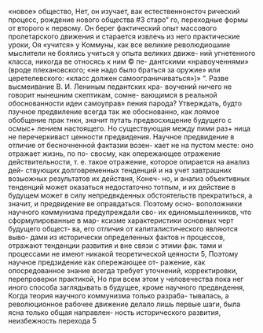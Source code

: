 «новое» общество, Нет, он изучает, вак естественнонсточ
рический процесс, рождение нового общества #3 старо“
го, переходные формы от второго к первому. Он берег
фактический опыт массового пролетарского движения и
старается извлечь из него практические уроки, Оя
«учится» у Коммуны, как все великие революдиошиие
мыслители не боялись учиться у опыта великих движе-
ний угнетенного класса, никогда ве относясь к ним © пе-
дантскими «нравоученнями» (вроде плехановского; «не
надо было браться за оружие» или церетелевского:
«класс должен самоограничиваться»)» “.
Разве высмеивание В. И. Лениным педантских кра-
воучений ничего не говорит нынешним скептикам, сомне-
вающимся в реальной обоснованности идеи самоуправ»
пения парода? Утверждать, будто пзучное предвиление
всегда так же обоснованно, как лоямое обобщение прак
тнкн, значит путать предвосхищение будущего с осмыс+
лением настоящего. Но существующая между пими раз+
ница не перечеркиваст ценности предвидения. Научное
предвидение в отличие от бесночненной фактазии возен-
кает не на пустом месте: оно отражает жизнь, по по-
свосму, как опережающее отражение действительности,
т. е. такое отражение, которое опирается на анализ дей-
ствующих долговременных тенденций и на учет
завтрашних возыожных результатов их действня, Конеч-
но, и анализ объективных тенденций может оказаться
недостаточно тотпым, и их действие в будущем может
в силу непредвкденных обстоятельств прекратиться,
а значит, и предвидение ве оправдаться. Поэтому осно-
воположники научного коммунизма предупреждали сво-
их единомышленников, что сформулированные в мар-
ксизме характеристики основных черт будущего общест-
ва, его отличия от капиталистического являются выво-
дами из исторически определенных фактов н процессов,
отражают тенденции развития и вне связи с этими фак.
тами и процессами не имеют никакой теоретической
цеяности 5,
Поэтому научное предзидение как опережающее от-
ражение, как опосредованное знание всегда требует
уточнений, корректировки, перепроверки практикой, Но
при всем этом у человечества пока нег иного способа
заглядывать в будущее, кроме научного предвндення,
Когда теория научного коммунизма только разраба-
тывалась, а революционное рабочее движение делало
лишь первые шаги, была ясна только общая направлен-
ность исторического развития, неизбежность перехода
5
